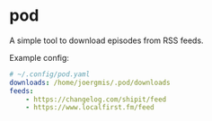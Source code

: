 # pod

A simple tool to download episodes from RSS feeds.

Example config:

```yaml
# ~/.config/pod.yaml
downloads: /home/joergmis/.pod/downloads
feeds:
    - https://changelog.com/shipit/feed
    - https://www.localfirst.fm/feed
```
